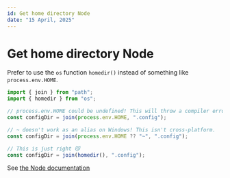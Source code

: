 ```yaml
---
id: Get home directory Node
date: "15 April, 2025"
---
```


# Get home directory Node

Prefer to use the `os` function `homedir()` instead of something like `process.env.HOME`.

```typescript
import { join } from "path";
import { homedir } from "os";

// process.env.HOME could be undefined! This will throw a compiler error.
const configDir = join(process.env.HOME, ".config");

// ~ doesn't work as an alias on Windows! This isn't cross-platform.
const configDir = join(process.env.HOME ?? "~", ".config");

// This is just right 😼
const configDir = join(homedir(), ".config");
```

See [the Node documentation](https://nodejs.org/api/os.html#os_os_homedir)
